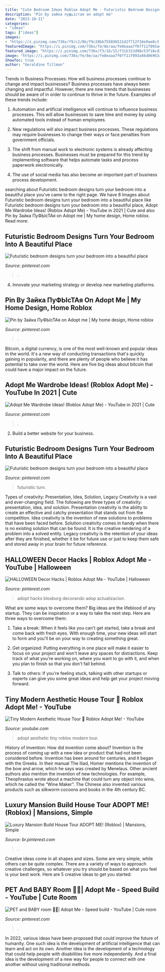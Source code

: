 ```yaml
---
title: "Cute Bedroom Ideas Roblox Adopt Me - Futuristic Bedroom Designs Turn Your Bedroom Into A Beautiful Place"
description: "Pin by зайка пуфьістая on adopt me"
date: "2023-10-11"
categories:
- "ideas"
tags: ["ideas"]
images:
- "https://i.pinimg.com/736x/f9/c2/8b/f9c28bb755036531d2f712f34e9ae8c3.jpg"
featuredImage: "https://i.pinimg.com/736x/fe/8e/aa/fe8eaaa7f6ff11f093a46d06963a1985.jpg"
featured_image: "https://i.pinimg.com/736x/f3/1b/15/f31b153d98c53f18cd28bc0c0204a18d.jpg"
image: "https://i.pinimg.com/736x/fe/8e/aa/fe8eaaa7f6ff11f093a46d06963a1985.jpg"
ShowToc: true
author: "Geraldine Tillman"
---
```



Trends in Business Processes: How will business processes continue to change and impact businesses?
Business processes have always been changing and impactful. However, there are new trends that businesses should be aware of in order to continue to thrive in the future. Examples of these trends include:
1. Automation and artificial intelligence will continue to influence business processes. This will allow businesses to save time and money by using automated tools instead of human employees.

2. New regulations will also impact business processes. These regulations may require businesses to change their ways or face penalties from government officials.

3. The shift from manual work to electronic systems is already affecting business processes. Businesses must be prepared for this trend by implementing software that helps automate tasks and process paperwork electronically.

4. The use of social media has also become an important part of business process development.

	

		
searching about Futuristic bedroom designs turn your bedroom into a beautiful place you've came to the right page. We have 8 Images about Futuristic bedroom designs turn your bedroom into a beautiful place like Futuristic bedroom designs turn your bedroom into a beautiful place, Adopt Me Wardrobe Ideas! (Roblox Adopt Me) - YouTube in 2021 | Cute and also Pin by Зайка ПуФЬІсТАя on Adopt me | My home design, Home roblox. Read more:
		
    
## Futuristic Bedroom Designs Turn Your Bedroom Into A Beautiful Place

<img loading=lazy src="https://i.pinimg.com/originals/20/59/aa/2059aa6245ad4c0066e4d73b87b22f8f.jpg" onerror="this.onerror=null;this.src='https://tse2.mm.bing.net/th?id=OIP.92PVV6jTWhFs1-aiXfQRCAHaD4&amp;pid=15.1';" alt="Futuristic bedroom designs turn your bedroom into a beautiful place">

_Source: pinterest.com_

>. 

	

4. Innovate your marketing strategy or develop new marketing platforms.

    
## Pin By Зайка ПуФЬІсТАя On Adopt Me | My Home Design, Home Roblox

<img loading=lazy src="https://i.pinimg.com/736x/fe/8e/aa/fe8eaaa7f6ff11f093a46d06963a1985.jpg" onerror="this.onerror=null;this.src='https://tse3.mm.bing.net/th?id=OIP.o5WAE0nj_07pJnQb4e0ewAHaEK&amp;pid=15.1';" alt="Pin by Зайка ПуФЬІсТАя on Adopt me | My home design, Home roblox">

_Source: pinterest.com_

>. 

	

Bitcoin, a digital currency, is one of the most well-known and popular ideas in the world. It's a new way of conducting transactions that's quickly gaining in popularity, and there are plenty of people who believe it has potential to take over the world. Here are five big ideas about bitcoin that could have a major impact on the future.

    
## Adopt Me Wardrobe Ideas! (Roblox Adopt Me) - YouTube In 2021 | Cute

<img loading=lazy src="https://i.pinimg.com/736x/f9/c2/8b/f9c28bb755036531d2f712f34e9ae8c3.jpg" onerror="this.onerror=null;this.src='https://tse4.mm.bing.net/th?id=OIP.84A1MvOTnK6Fmn6s0k3JvgHaFj&amp;pid=15.1';" alt="Adopt Me Wardrobe Ideas! (Roblox Adopt Me) - YouTube in 2021 | Cute">

_Source: pinterest.com_

>. 

	

2. Build a better website for your business. 

    
## Futuristic Bedroom Designs Turn Your Bedroom Into A Beautiful Place

<img loading=lazy src="https://i.pinimg.com/736x/20/59/aa/2059aa6245ad4c0066e4d73b87b22f8f.jpg" onerror="this.onerror=null;this.src='https://tse1.mm.bing.net/th?id=OIP.YaBO13KZlTOYxEHcXCTKpgHaD4&amp;pid=15.1';" alt="Futuristic bedroom designs turn your bedroom into a beautiful place">

_Source: pinterest.com_

>futuristic turn. 

	

Types of creativity: Presentation, Idea, Solution, Legacy
Creativity is a vast and ever-changing field. The following are three types of creativity: presentation, idea, and solution. Presentation creativity is the ability to create an effective and catchy presentation that stands out from the competition. Idea creativity is the invention of new solutions to problems that have been faced before. Solution creativity comes in handy when there is no existing solution that can be found. It is the creative rendering of a problem into a solved entity. Legacy creativity is the retention of your ideas after they are finished, whether it be for future use or just to keep them safe and stored away in your brain for future reference.

    
## HALLOWEEN Decor Hacks | Roblox Adopt Me - YouTube | Halloween

<img loading=lazy src="https://i.pinimg.com/736x/f3/1b/15/f31b153d98c53f18cd28bc0c0204a18d.jpg" onerror="this.onerror=null;this.src='https://tse1.mm.bing.net/th?id=OIP.aTukLzBUfLtIYeok7O43EQHaFj&amp;pid=15.1';" alt="HALLOWEEN Decor Hacks | Roblox Adopt Me - YouTube | Halloween">

_Source: pinterest.com_

>adopt hacks bloxburg decorando adop actualizacion. 

	

What are some ways to overcome them?
Big ideas are the lifeblood of any startup. They can be inspiration or a way to take the next step. Here are three ways to overcome them:
1) Take a break: When it feels like you can't get started, take a break and come back with fresh eyes. With enough time, your new ideas will start to form and you'll be on your way to creating something great.

2) Get organized: Putting everything in one place will make it easier to focus on your project and won't leave any spaces for distractions. Keep track of what you're working on, where you want to go with it, and when you plan to finish so that you don't fall behind.

3) Talk to others: If you're feeling stuck, talking with other startups or experts can give you some great ideas and help get your project moving forward.

    
## Tiny Modern Aesthetic House Tour 🌸 Roblox Adopt Me! - YouTube

<img loading=lazy src="https://i.ytimg.com/vi/IbSw6aUs0zM/maxresdefault.jpg" onerror="this.onerror=null;this.src='https://tse1.mm.bing.net/th?id=OIP.rX-JHFN4ijK9etqKOFxAhQHaEK&amp;pid=15.1';" alt="Tiny Modern Aesthetic House Tour 🌸 Roblox Adopt Me! - YouTube">

_Source: youtube.com_

>adopt aesthetic tiny roblox modern tour. 

	

History of Invention: How did invention come about?
Invention is the process of coming up with a new idea or product that had not been considered before. Invention has been around for centuries, and it began with the Greeks. In their manual The Iliad, Homer mentions the invention of the bow and arrow, which he says was created by Menelaus. Other ancient authors also mention the invention of new technologies. For example, Theophrastus wrote about a machine that could turn any object into wine, which he called the “Wine Maker”. The Chinese also invented various products such as silkworm cocoons and books in the 4th century BC.

    
## Luxury Mansion Build House Tour ADOPT ME! (Roblox) | Mansions, Simple

<img loading=lazy src="https://i.pinimg.com/736x/ae/34/7d/ae347d47ac303c496b0cf147c8c471c1.jpg" onerror="this.onerror=null;this.src='https://tse4.mm.bing.net/th?id=OIP.fcM9nej0l8lnURXyYrrkswHaEK&amp;pid=15.1';" alt="Luxury Mansion Build House Tour ADOPT ME! (Roblox) | Mansions, Simple">

_Source: br.pinterest.com_

>. 

	

Creative ideas come in all shapes and sizes. Some are very simple, while others can be quite complex. There are a variety of ways to approach creative challenges, so whatever you try should be based on what you feel is your best work. Here are 5 creative ideas to get you started: 

    
## PET And BABY Room 👶🐶| Adopt Me - Speed Build - YouTube | Cute Room

<img loading=lazy src="https://i.pinimg.com/736x/5a/17/1f/5a171f12325b4ebc12f5e04e83fbb00f.jpg" onerror="this.onerror=null;this.src='https://tse2.mm.bing.net/th?id=OIP.saAyI3gSE3OulqRzSyFJpQHaFj&amp;pid=15.1';" alt="PET and BABY room 👶🐶| Adopt Me - Speed build - YouTube | Cute room">

_Source: pinterest.com_

>. 

	

In 2022, various ideas have been proposed that could improve the future of humanity. One such idea is the development of artificial intelligence that can learn and act on its own. Another idea is the development of a technology that could help people with disabilities live more independently. And a final idea is the development of a new way for people to connect with one another without using traditional methods.

